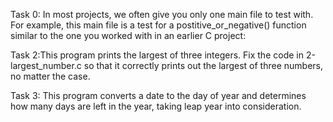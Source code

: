 Task 0: In most projects, we often give you only one main file to test with. For example, this main file is a test for a postitive_or_negative() function similar to the one you worked with in an earlier C project:


Task 2:This program prints the largest of three integers.
Fix the code in 2-largest_number.c so that it correctly prints out the largest of three numbers, no matter the case.

Task 3: This program converts a date to the day of year and determines how many days are left in the year, taking leap year into consideration.

